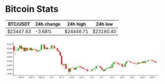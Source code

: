 # Bitcoin Stats

BTC/USDT|24h change|24h high|24h low|
|---|---|---|---|
|$23447.63|-3.68%|$24446.71|$23180.40|

<img src="./chart.svg">
